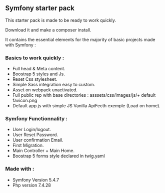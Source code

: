 ## Symfony starter pack

This starter pack is made to be ready to work quickly.

Download it and make a composer install.

It contains the essential elements for the majority of basic projects made with Symfony : 

### Basics to work quickly :

- Full head & Meta content.
- Boostrap 5 styles and Js.
- Reset Css stylesheet.
- Simple Sass integration easy to custom.
- Asset on webpack unactivated.
- Full public rep with base directories : asssets/css/images/js/+ default favicon.png
- Default app.js with simple JS Vanilla ApiFecth exemple (Load on home).

### Symfony Functionnality :

- User Login/logout.
- User Reset Password.
- User confirmation Email.
- First Migration. 
- Main Controller + Main Home.
- Boostrap 5 forms style declared in twig.yaml 

### Made with :

- Symfony Version 5.4.7
- Php version 7.4.28

